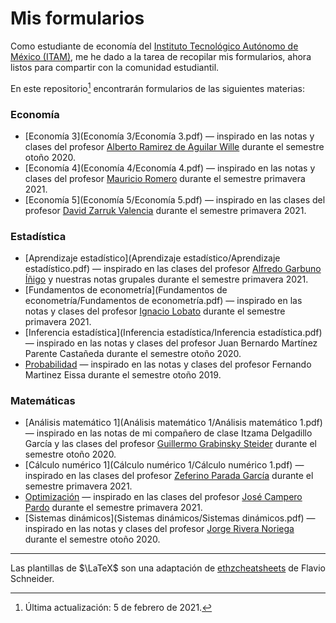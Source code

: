 # Mis formularios

Como estudiante de economía del [Instituto Tecnológico Autónomo de México (ITAM)](https://www.itam.mx/), me he dado a la tarea de recopilar mis formularios, ahora listos para compartir con la comunidad estudiantil.

En este repositorio[^1] encontrarán formularios de las siguientes materias:

### Economía

* [Economía 3](Economía 3/Economía 3.pdf) — inspirado en las notas y clases del profesor [Alberto Ramirez de Aguilar Wille](https://economics.sas.upenn.edu/people/alberto-ramirez-de-aguilar-wille) durante el semestre otoño 2020.
* [Economía 4](Economía 4/Economía 4.pdf) — inspirado en las notas y clases del profesor [Mauricio Romero](https://mauricio-romero.com/) durante el semestre primavera 2021.
* [Economía 5](Economía 5/Economía 5.pdf) — inspirado en las clases del profesor [David Zarruk Valencia](http://www.davidzarruk.com/) durante el semestre primavera 2021.

### Estadística

* [Aprendizaje estadístico](Aprendizaje estadístico/Aprendizaje estadístico.pdf) — inspirado en las clases del profesor [Alfredo Garbuno Íñigo](https://agarbuno.github.io/) y nuestras notas grupales durante el semestre primavera 2021.
* [Fundamentos de econometría](Fundamentos de econometría/Fundamentos de econometría.pdf) — inspirado en las notas y clases del profesor [Ignacio Lobato](https://sites.google.com/site/ignacionlobato/) durante el semestre primavera 2021.
* [Inferencia estadística](Inferencia estadística/Inferencia estadística.pdf) — inspirado en las notas y clases del profesor Juan Bernardo Martínez Parente Castañeda durante el semestre otoño 2020.
* [Probabilidad](Probabilidad/Probabilidad.pdf) — inspirado en las notas y clases del profesor Fernando Martinez Eissa durante el semestre otoño 2019.

### Matemáticas

* [Análisis matemático 1](Análisis matemático 1/Análisis matemático 1.pdf) — inspirado en las notas de mi compañero de clase Itzama Delgadillo García y las clases del profesor [Guillermo Grabinsky Steider](https://facultad.itam.mx/facultad/10218-guillermo-grabinsky-steider) durante el semestre otoño 2020.
* [Cálculo numérico 1](Cálculo numérico 1/Cálculo numérico 1.pdf) — inspirado en las clases del profesor [Zeferino Parada García](https://facultad.itam.mx/facultad/10933-zeferino-parada-garcia) durante el semestre primavera 2021.
* [Optimización](Optimización/Optimización.pdf) — inspirado en las clases del profesor [José Campero Pardo](https://facultad.itam.mx/es/facultad/3744-jose-campero-pardo) durante el semestre primavera 2021.
* [Sistemas dinámicos](Sistemas dinámicos/Sistemas dinámicos.pdf) — inspirado en las notas y clases del profesor [Jorge Rivera Noriega](https://facultad.itam.mx/facultad/175296-jorge-rivera-noriega) durante el semestre otoño 2020.

------

Las plantillas de $\LaTeX$  son una adaptación de [ethzcheatsheets](https://github.com/flavioschneider/ethzcheatsheets) de Flavio Schneider.

[^1]: Última actualización: 5 de febrero de 2021.
